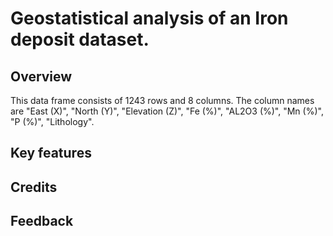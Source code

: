 # Geostatistical analysis of an Iron deposit dataset.

## Overview

This data frame consists of 1243 rows and 8 columns. The column names are "East (X)", "North (Y)", "Elevation (Z)", "Fe (%)", "AL2O3 (%)", "Mn (%)", "P (%)", "Lithology".

## Key features

## Credits

## Feedback
